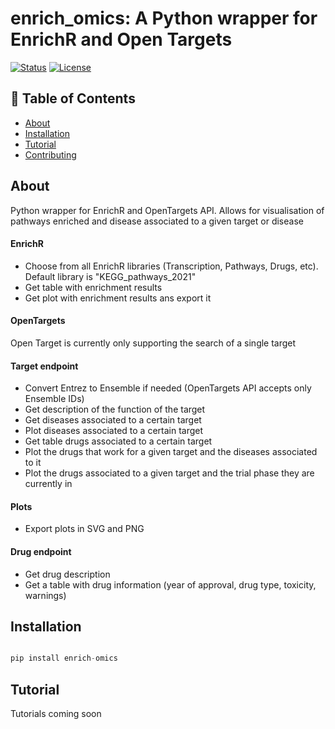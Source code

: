 # enrich_omics: A Python wrapper for EnrichR and Open Targets
 [![Status](https://img.shields.io/badge/status-active-success.svg)]() 
 [![License](https://img.shields.io/badge/license-MIT-blue.svg)](/LICENSE)


## 📝 Table of Contents
- [About](#about)
- [Installation](#installation)
- [Tutorial](#tutorial)
- [Contributing](#contributing)

## About <a name = "about"></a>
Python wrapper for EnrichR and OpenTargets API. Allows for visualisation of pathways enriched and disease associated to a given target or disease

#### EnrichR
- Choose from all EnrichR libraries (Transcription, Pathways, Drugs, etc). Default library is "KEGG_pathways_2021"
- Get table with enrichment results
- Get plot with enrichment results ans export it

#### OpenTargets
Open Target is currently only supporting the search of a single target

#### Target endpoint
- Convert Entrez to Ensemble if needed (OpenTargets API accepts only Ensemble IDs)
- Get description of the function of the target
- Get diseases associated to a certain target
- Plot diseases associated to a certain target
- Get table drugs associated to a certain target
- Plot the drugs that work for a given target and the diseases associated to it
- Plot the drugs associated to a given target and the trial phase they are currently in

#### Plots
- Export plots in SVG and PNG


#### Drug endpoint
- Get drug description
- Get a table with drug information (year of approval, drug type, toxicity, warnings)


## Installation <a name = "installation"></a>
```python

pip install enrich-omics

```

## Tutorial <a name="tutorial"></a>
 Tutorials coming soon
